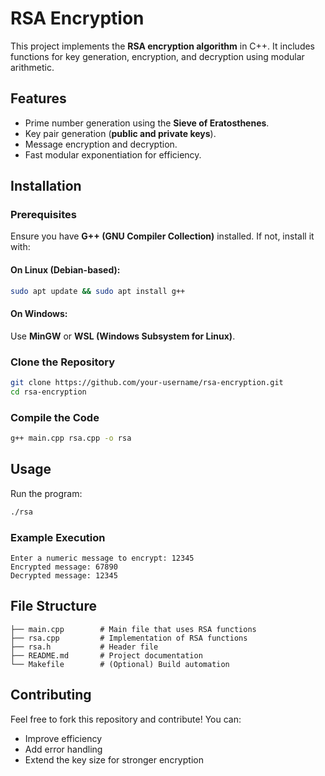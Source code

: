# RSA Encryption

This project implements the **RSA encryption algorithm** in C++. It includes functions for key generation, encryption, and decryption using modular arithmetic.

## Features
- Prime number generation using the **Sieve of Eratosthenes**.
- Key pair generation (**public and private keys**).
- Message encryption and decryption.
- Fast modular exponentiation for efficiency.

## Installation
### Prerequisites
Ensure you have **G++ (GNU Compiler Collection)** installed. If not, install it with:

#### On Linux (Debian-based):
```sh
sudo apt update && sudo apt install g++
```

#### On Windows:
Use **MinGW** or **WSL (Windows Subsystem for Linux)**.

### Clone the Repository
```sh
git clone https://github.com/your-username/rsa-encryption.git
cd rsa-encryption
```

### Compile the Code
```sh
g++ main.cpp rsa.cpp -o rsa
```

## Usage
Run the program:
```sh
./rsa
```
### Example Execution
```
Enter a numeric message to encrypt: 12345
Encrypted message: 67890
Decrypted message: 12345
```

## File Structure
```
├── main.cpp        # Main file that uses RSA functions
├── rsa.cpp         # Implementation of RSA functions
├── rsa.h           # Header file
├── README.md       # Project documentation
└── Makefile        # (Optional) Build automation
```

## Contributing
Feel free to fork this repository and contribute! You can:
- Improve efficiency
- Add error handling
- Extend the key size for stronger encryption

